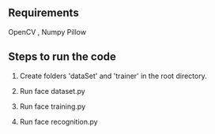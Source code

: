 Requirements
---------------
OpenCV , 
Numpy
Pillow





Steps to run the code
-----------------------------------------------------------------

1. Create folders 'dataSet' and 'trainer' in the root directory.

2. Run face dataset.py

3. Run face training.py

4. Run face recognition.py
